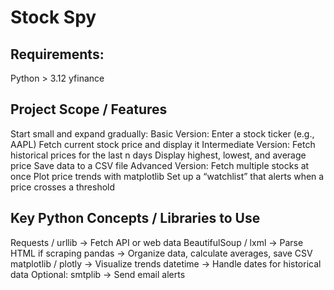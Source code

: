 # Stock Spy

## Requirements:
Python > 3.12
yfinance

## Project Scope / Features
Start small and expand gradually:
Basic Version:
Enter a stock ticker (e.g., AAPL)
Fetch current stock price and display it
Intermediate Version:
Fetch historical prices for the last n days
Display highest, lowest, and average price
Save data to a CSV file
Advanced Version:
Fetch multiple stocks at once
Plot price trends with matplotlib
Set up a “watchlist” that alerts when a price crosses a threshold

## Key Python Concepts / Libraries to Use
Requests / urllib → Fetch API or web data
BeautifulSoup / lxml → Parse HTML if scraping
pandas → Organize data, calculate averages, save CSV
matplotlib / plotly → Visualize trends
datetime → Handle dates for historical data
Optional: smtplib → Send email alerts